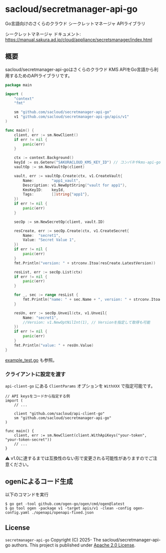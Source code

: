 # sacloud/secretmanager-api-go

Go言語向けのさくらのクラウド シークレットマネージャ APIライブラリ

シークレットマネージャ ドキュメント: https://manual.sakura.ad.jp/cloud/appliance/secretsmanager/index.html

## 概要

sacloud/secretmanager-api-goはさくらのクラウド KMS APIをGo言語から利用するためのAPIライブラリです。

```go
package main

import (
    "context"
    "fmt"

    sm "github.com/sacloud/secretmanager-api-go"
    v1 "github.com/sacloud/secretmanager-api-go/apis/v1"
)

func main() {
	client, err := sm.NewClient()
	if err != nil {
		panic(err)
	}

	ctx := context.Background()
	keyId := os.Getenv("SAKURACLOUD_KMS_KEY_ID") // コンパネやkms-api-goなどで取得
	vaultOp := sm.NewVaultOp(client)

	vault, err := vaultOp.Create(ctx, v1.CreateVault{
		Name:        "app1_vault",
		Description: v1.NewOptString("vault for app1"),
		KmsKeyID:    keyId,
		Tags:        []string{"app1"},
	})
	if err != nil {
		panic(err)
	}

	secOp := sm.NewSecretOp(client, vault.ID)

	resCreate, err := secOp.Create(ctx, v1.CreateSecret{
		Name:  "secret1",
		Value: "Secret Value 1",
	})
	if err != nil {
		panic(err)
	}
	fmt.Println("version: " + strconv.Itoa(resCreate.LatestVersion))

	resList, err := secOp.List(ctx)
	if err != nil {
		panic(err)
	}

	for _, sec := range resList {
		fmt.Println("name: " + sec.Name + ", version: " + strconv.Itoa(sec.LatestVersion))
	}

	resUn, err := secOp.Unveil(ctx, v1.Unveil{
		Name: "secret1",
		//Version: v1.NewOptNilInt(1), // Versionを指定して取得も可能
	})
	if err != nil {
		panic(err)
	}
	fmt.Println("value: " + resUn.Value)
}
```

[example_test.go](./example_test.go) も参照。

### クライアントに設定を渡す

`api-client-go` にある `ClientParams` オプションを `WithXXX` で指定可能です。

```
// API keysをコードから指定する例
import (
	// ...

	client "github.com/sacloud/api-client-go"
	sm "github.com/sacloud/secretmanager-api-go"
)

func main() {
	client, err := sm.NewClient(client.WithApiKeys("your-token", "your-token-secret"))
	// ...
}
```

:warning:  v1.0に達するまでは互換性のない形で変更される可能性がありますのでご注意ください。

## ogenによるコード生成

以下のコマンドを実行

```
$ go get -tool github.com/ogen-go/ogen/cmd/ogen@latest
$ go tool ogen -package v1 -target apis/v1 -clean -config ogen-config.yaml ./openapi/openapi-fixed.json
```

## License

`secretmanager-api-go` Copyright (C) 2025- The sacloud/secretmanager-api-go authors.
This project is published under [Apache 2.0 License](LICENSE).